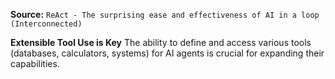**Source:** `ReAct - The surprising ease and effectiveness of AI in a loop (Interconnected)`

**Extensible Tool Use is Key**
The ability to define and access various tools (databases, calculators, systems) for AI agents is crucial for expanding their capabilities.
